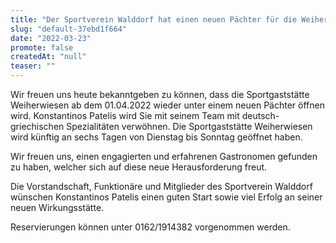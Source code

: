 ```yaml
---
title: "Der Sportverein Walddorf hat einen neuen Pächter für die Weiherwiesen"
slug: "default-37ebd1f664"
date: "2022-03-23"
promote: false
createdAt: "null"
teaser: ""
---
```

Wir freuen uns heute bekanntgeben zu können, dass die Sportgaststätte Weiherwiesen ab dem 01.04.2022 wieder unter einem neuen Pächter öffnen wird. Konstantinos Patelis wird Sie mit seinem Team mit deutsch-griechischen Spezialitäten verwöhnen. Die Sportgaststätte Weiherwiesen wird künftig an sechs Tagen von Dienstag bis Sonntag geöffnet haben.


Wir freuen uns, einen engagierten und erfahrenen Gastronomen gefunden zu haben, welcher sich auf diese neue Herausforderung freut.  


Die Vorstandschaft, Funktionäre und Mitglieder des Sportverein Walddorf wünschen Konstantinos Patelis einen guten Start sowie viel Erfolg an seiner neuen Wirkungsstätte.


Reservierungen können unter 0162/1914382 vorgenommen werden.
